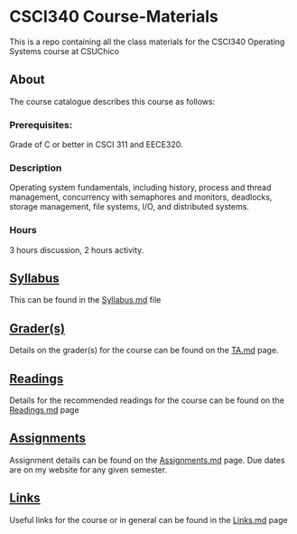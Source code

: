 # CSCI340 Course-Materials

This is a repo containing all the class materials for the CSCI340 Operating Systems course at CSUChico

## About

The course catalogue describes this course as follows:


### Prerequisites:
Grade of C or better in CSCI 311 and EECE320.

### Description

   Operating system fundamentals, including history, process and thread management, concurrency with semaphores and monitors, deadlocks, storage management, file systems, I/O, and distributed systems.

### Hours
   3 hours discussion, 2 hours activity.

## [Syllabus](https://github.com/CSUChico-CSCI340/CSCI340-Course-Materials/blob/master/Syllabus.md "CSCI340 Syllabus")

This can be found in the [Syllabus.md](https://github.com/CSUChico-CSCI340/CSCI340-Course-Materials/blob/master/Syllabus.md "CSCI340 Syllabus") file

## [Grader(s)](https://github.com/CSUChico-CSCI340/CSCI340-Course-Materials/blob/master/TA.md "CSCI340 Graders")

Details on the grader(s) for the course can be found on the [TA.md](https://github.com/CSUChico-CSCI340/CSCI340-Course-Materials/blob/master/TA.md "CSCI340 Graders") page.

## [Readings](https://github.com/CSUChico-CSCI340/CSCI340-Course-Materials/blob/master/Readings.md "CSCI340 Readings")

Details for the recommended readings for the course can be found on the [Readings.md](https://github.com/CSUChico-CSCI340/CSCI340-Course-Materials/blob/master/Readings.md "CSCI340 Readings") page

## [Assignments](https://github.com/CSUChico-CSCI340/CSCI340-Course-Materials/blob/master/Assignments.md "CSCI340 Assignments")

Assignment details can be found on the [Assignments.md](https://github.com/CSUChico-CSCI340/CSCI340-Course-Materials/blob/master/Assignments.md "CSCI340 Assignments") page. Due dates are on my website for any given semester. 

## [Links](https://github.com/CSUChico-CSCI340/CSCI340-Course-Materials/blob/master/Links.md "CSCI340 Links")

Useful links for the course or in general can be found in the [Links.md](https://github.com/CSUChico-CSCI340/CSCI340-Course-Materials/blob/master/Links.md "CSCI340 Links") page
